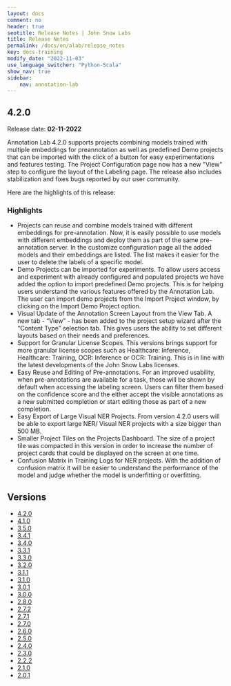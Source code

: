 ```yaml
---
layout: docs
comment: no
header: true
seotitle: Release Notes | John Snow Labs
title: Release Notes
permalink: /docs/en/alab/release_notes
key: docs-training
modify_date: "2022-11-03"
use_language_switcher: "Python-Scala"
show_nav: true
sidebar:
    nav: annotation-lab
---
```


<div class="h3-box" markdown="1">

## 4.2.0

Release date: **02-11-2022**

Annotation Lab 4.2.0 supports projects combining models trained with multiple embeddings for preannotation as well as predefined Demo projects that can be imported with the click of a button for easy experimentations and features testing. The Project Configuration page now has a new "View" step to configure the layout of the Labeling page. The release also includes stabilization and fixes bugs reported by our user community.

Here are the highlights of this release:

### Highlights
- Projects can reuse and combine models trained with different embeddings for pre-annotation. Now, it is easily possible to use models with different embeddings and deploy them as part of the same pre-annotation server. In the customize configuration page all the added models and their embeddings are listed. The list makes it easier for the user to delete the labels of a specific model.
- Demo Projects can be imported for experiments. To allow users access and experiment with already configured and populated projects we have added the option to import predefined Demo projects. This is for helping users understand the various features offered by the Annotation Lab. The user can import demo projects from the Import Project window, by clicking on the Import Demo Project option.
- Visual Update of the Annotation Screen Layout from the View Tab. A new tab - “View” - has been added to the project setup wizard after the “Content Type” selection tab. This gives users the ability to set different layouts based on their needs and preferences.
- Support for Granular License Scopes. This versions brings support for more granular license scopes such as Healthcare: Inference, Healthcare: Training, OCR: Inference or OCR: Training. This is in line with the latest developments of the John Snow Labs licenses.
- Easy Reuse and Editing of Pre-annotations. For an improved usability, when pre-annotations are available for a task, those will be shown by default when accessing the labeling screen. Users can filter them based on the confidence score and the either accept the visible annotations as a new submitted completion or start editing those as part of a new completion.
- Easy Export of Large Visual NER Projects. From version 4.2.0 users will be able to export large NER/ Visual NER projects with a size bigger than 500 MB.
- Smaller Project Tiles on the Projects Dashboard. The size of a project tile was compacted in this version in order to increase the number of project cards that could be displayed on the screen at one time.
- Confusion Matrix in Training Logs for NER projects. With the addition of confusion matrix it will be easier to understand the performance of the model and judge whether the model is underfitting or overfitting.

</div><div class="prev_ver h3-box" markdown="1">

## Versions

</div>

<ul class="pagination owl-carousel pagination_big">
	<li class="active"><a href="annotation_labs_releases/release_notes_4_2_0">4.2.0</a></li>
    <li><a href="annotation_labs_releases/release_notes_4_1_0">4.1.0</a></li>
    <li><a href="annotation_labs_releases/release_notes_3_5_0">3.5.0</a></li>
	<li><a href="annotation_labs_releases/release_notes_3_4_1">3.4.1</a></li>
    <li><a href="annotation_labs_releases/release_notes_3_4_0">3.4.0</a></li>
    <li><a href="annotation_labs_releases/release_notes_3_3_1">3.3.1</a></li>
    <li><a href="annotation_labs_releases/release_notes_3_3_0">3.3.0</a></li>
    <li><a href="annotation_labs_releases/release_notes_3_2_0">3.2.0</a></li>
    <li><a href="annotation_labs_releases/release_notes_3_1_1">3.1.1</a></li>
    <li><a href="annotation_labs_releases/release_notes_3_1_0">3.1.0</a></li>
    <li><a href="annotation_labs_releases/release_notes_3_0_1">3.0.1</a></li>
    <li><a href="annotation_labs_releases/release_notes_3_0_0">3.0.0</a></li>
    <li><a href="annotation_labs_releases/release_notes_2_8_0">2.8.0</a></li>
    <li><a href="annotation_labs_releases/release_notes_2_7_2">2.7.2</a></li>
    <li><a href="annotation_labs_releases/release_notes_2_7_1">2.7.1</a></li>
    <li><a href="annotation_labs_releases/release_notes_2_7_0">2.7.0</a></li>
    <li><a href="annotation_labs_releases/release_notes_2_6_0">2.6.0</a></li>
    <li><a href="annotation_labs_releases/release_notes_2_5_0">2.5.0</a></li>
    <li><a href="annotation_labs_releases/release_notes_2_4_0">2.4.0</a></li>
    <li><a href="annotation_labs_releases/release_notes_2_3_0">2.3.0</a></li>
    <li><a href="annotation_labs_releases/release_notes_2_2_2">2.2.2</a></li>
    <li><a href="annotation_labs_releases/release_notes_2_1_0">2.1.0</a></li>
    <li><a href="annotation_labs_releases/release_notes_2_0_1">2.0.1</a></li>
</ul>